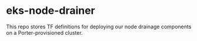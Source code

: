 # eks-node-drainer
This repo stores TF definitions for deploying our node drainage components on a Porter-provisioned cluster.
